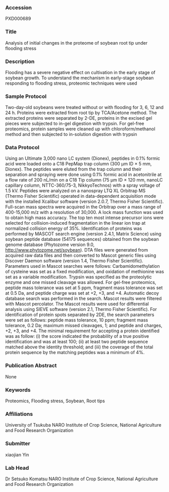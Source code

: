 ### Accession
PXD000689

### Title
Analysis of initial changes in the proteome of soybean root tip under flooding stress

### Description
Flooding has a severe negative effect on cultivation in the early stage of soybean growth. To understand the mechanism in early-stage soybean responding to flooding stress, proteomic techniques were used

### Sample Protocol
Two-day-old soybeans were treated without or with flooding for 3, 6, 12 and 24 h. Proteins were extracted from root tip by TCA/Acetone method. The extracted proteins were separated by 2-DE, proteins in the excised gel pieces were subjected to in-gel digestion with trypsin. For gel-free proteomics, protein samples were cleaned up with chloroform/methanol method and then subjected to in-solution digestion with trypsin

### Data Protocol
Using an Ultimate 3,000 nano LC system (Dionex), peptides in 0.1% formic acid were loaded onto a C18 PepMap trap column (300 µm ID × 5 mm, Dionex). The peptides were eluted from the trap column and their separation and spraying were done using 0.1% formic acid in acetonitrile at a flow rate of 200 nL/min on a C18 Tip column (75 µm ID × 120 mm, nanoLC capillary column, NTTC-360/75-3, NikkyoTechnos) with a spray voltage of 1.5 kV. Peptides were analyzed on a nanospray LTQ XL Orbitrap MS (Thermo Fisher Scientific) operated in data-dependent acquisition mode with the installed Xcalibur software (version 2.0.7, Thermo Fisher Scientific). Full-scan mass spectra were acquired in the Orbitrap over a mass range of 400-15,000 m/z with a resolution of 30,000. A lock mass function was used to obtain high mass accuracy. The top ten most intense precursor ions were selected for collision-induced fragmentation in the linear ion trap at normalized collision energy of 35%. Identification of proteins was performed by MASCOT search engine (version 2.4.1, Matrix Science) using soybean peptide database (54175 sequences) obtained from the soybean genome database (Phytozome version 9.0, http://www.phytozome.net/soybean). DTA files were generated from acquired raw data files and then converted to Mascot generic files using Discover Daemon software (version 1.4, Thermo Fisher Scientific). Parameters used in Mascot searches were follows: Carbamidomethylation of cysteine was set as a fixed modification, and oxidation of methionine was set as a variable modification. Trypsin was specified as the proteolytic enzyme and one missed cleavage was allowed. For gel-free proteomics, peptide mass tolerance was set at 5 ppm, fragment mass tolerance was set at 0.5 Da, and peptide charge was set at +2, +3, and +4. Automatic decoy database search was performed in the search. Mascot results were filtered with Mascot percolator. The Mascot results were used for differential analysis using SIEVE software (version 2.1, Thermo Fisher Scientific). For identification of protein spots separated by 2DE, the search parameters were set as follows: peptide mass tolerance, 10 ppm; fragment mass tolerance, 0.2 Da; maximum missed cleavages, 1; and peptide and charges, +2, +3, and +4. The minimal requirement for accepting a protein identified was as follow: (i) the score indicated the probability of a true positive identification and was at least 100; (ii) at least two peptide sequence matched above the identity threshold; and (iii) the coverage of the total protein sequence by the matching peptides was a minimum of 4%.

### Publication Abstract
None

### Keywords
Proteomics, Flooding stress, Soybean, Root tips

### Affiliations
University of Tsukuba
NARO Institute of Crop Science, National Agriculture and Food Research Organization

### Submitter
xiaojian Yin

### Lab Head
Dr Setsuko Komatsu
NARO Institute of Crop Science, National Agriculture and Food Research Organization


